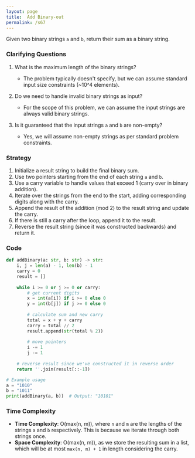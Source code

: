 ```yaml
---
layout: page
title:  Add Binary-out
permalink: /s67
---
```

Given two binary strings `a` and `b`, return their sum as a binary string.

### Clarifying Questions
1. What is the maximum length of the binary strings?
   - The problem typically doesn't specify, but we can assume standard input size constraints (~10^4 elements).

2. Do we need to handle invalid binary strings as input?
   - For the scope of this problem, we can assume the input strings are always valid binary strings.

3. Is it guaranteed that the input strings `a` and `b` are non-empty?
   - Yes, we will assume non-empty strings as per standard problem constraints.

### Strategy
1. Initialize a result string to build the final binary sum.
2. Use two pointers starting from the end of each string `a` and `b`.
3. Use a carry variable to handle values that exceed 1 (carry over in binary addition).
4. Iterate over the strings from the end to the start, adding corresponding digits along with the carry.
5. Append the result of the addition (mod 2) to the result string and update the carry.
6. If there is still a carry after the loop, append it to the result.
7. Reverse the result string (since it was constructed backwards) and return it.

### Code
```python
def addBinary(a: str, b: str) -> str:
    i, j = len(a) - 1, len(b) - 1
    carry = 0
    result = []
    
    while i >= 0 or j >= 0 or carry:
        # get current digits
        x = int(a[i]) if i >= 0 else 0
        y = int(b[j]) if j >= 0 else 0
        
        # calculate sum and new carry
        total = x + y + carry
        carry = total // 2
        result.append(str(total % 2))
        
        # move pointers
        i -= 1
        j -= 1
    
    # reverse result since we've constructed it in reverse order
    return ''.join(result[::-1])

# Example usage
a = "1010"
b = "1011"
print(addBinary(a, b))  # Output: "10101"
```

### Time Complexity
- **Time Complexity**: O(max(n, m)), where `n` and `m` are the lengths of the strings `a` and `b` respectively. This is because we iterate through both strings once.
- **Space Complexity**: O(max(n, m)), as we store the resulting sum in a list, which will be at most `max(n, m) + 1` in length considering the carry.